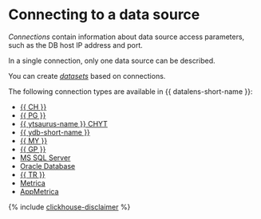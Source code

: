 # Connecting to a data source

_Connections_ contain information about data source access parameters, such as the DB host IP address and port.

In a single connection, only one data source can be described.

You can create [_datasets_](../dataset/index.md) based on connections.

The following connection types are available in {{ datalens-short-name }}:



* [{{ CH }}](../operations/connection/create-clickhouse.md)
* [{{ PG }}](../operations/connection/create-postgresql.md)
* [{{ ytsaurus-name }} CHYT](../operations/connection/chyt/create-chyt.md)
* [{{ ydb-short-name }}](../operations/connection/create-ydb.md)
* [{{ MY }}](../operations/connection/create-mysql.md)
* [{{ GP }}](../operations/connection/create-greenplum.md)
* [MS SQL Server](../operations/connection/create-mssql-server.md)
* [Oracle Database](../operations/connection/create-oracle.md)
* [{{ TR }}](../operations/connection/create-trino.md)
* [Metrica](../operations/connection/create-metrica-api.md)
* [AppMetrica](../operations/connection/create-appmetrica.md)




{% include [clickhouse-disclaimer](../../_includes/clickhouse-disclaimer.md) %}
